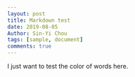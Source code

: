 ```yaml
---
layout: post
title: Markdown test
date: 2019-08-05
Author: Sin-Yi Chou
tags: [sample, document]
comments: true
---
```


I just want to test the color of words here.
